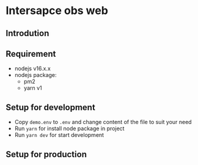 # Intersapce obs web

## Introdution

## Requirement

- nodejs v16.x.x
- nodejs package:
  - pm2
  - yarn v1

## Setup for development

- Copy `demo.env` to `.env` and change content of the file to suit your need
- Run `yarn` for install node package in project
- Run `yarn dev` for start development

## Setup for production
